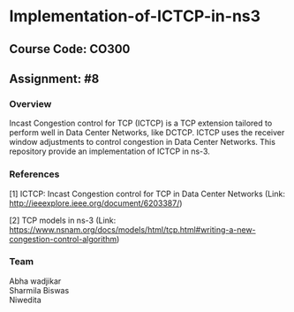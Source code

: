 # Implementation-of-ICTCP-in-ns3

## Course Code: CO300

## Assignment: #8

### Overview

Incast Congestion control for TCP (ICTCP) is a TCP extension tailored to perform well
in Data Center Networks, like DCTCP. ICTCP uses the receiver window adjustments to
control congestion in Data Center Networks. This repository provide an implementation
of ICTCP in ns-3.


### References

[1] ICTCP: Incast Congestion control for TCP in Data Center Networks 
(Link: http://ieeexplore.ieee.org/document/6203387/)

[2] TCP models in ns-3
(Link: https://www.nsnam.org/docs/models/html/tcp.html#writing-a-new-congestion-control-algorithm)

### Team

Abha wadjikar  
Sharmila Biswas  
Niwedita  

